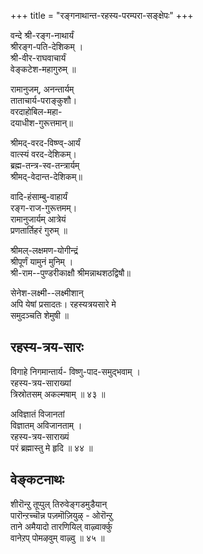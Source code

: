 +++
title = "रङ्गनाथान्त-रहस्य-परम्परा-सङ्क्षेपः"
+++

वन्दे श्री-रङ्ग-नाथार्यं  
श्रीरङ्ग-पति-देशिकम् ।  
श्री-वीर-राघवाचार्यं  
वेङ्कटेश-महागुरुम् ॥

रामानुजम्, अनन्तार्यम्  
ताताचार्य-पराङ्कुशौ।  
वरदाहोबिल-महा-  
दयाधीश-गुरूत्तमान्॥  

श्रीमद्-वरद-विष्ण्व्-आर्यं  
वात्स्यं वरद-देशिकम्।  
ब्रह्म-तन्त्र-स्व-तन्त्रार्यम्  
श्रीमद्-वेदान्त-देशिकम्॥  

वादि-हंसाम्बु-वाहार्यं  
रङ्ग-राज-गुरूत्तमम्।  
रामानुजार्यम् आत्रेयं  
प्रणतार्तिहरं गुरुम् ॥

श्रीमल्-लक्षमण-योगीन्द्रं  
श्रीपूर्णं यामुनं मुनिम् ।  
श्री-राम--पुण्डरीकाक्षौ  श्रीमन्नाथशठद्विषौ॥

सेनेश-लक्ष्मी--लक्ष्मीशान्  
अपि येषां प्रसादतः।
रहस्यत्रयसारे मे  
समुदञ्चति शेमुषी ॥

## रहस्य-त्रय-सारः
विगाहे निगमान्तार्य-  विष्णु-पाद-समुद्भवाम् ।  
रहस्य-त्रय-साराख्यां  
त्रिस्रोतसम् अकल्मषाम् ॥ ४३ ॥

अविज्ञातं विजानतां  
विज्ञातम् अविजानताम् ।  
रहस्य-त्रय-साराख्यं  
परं ब्रह्मास्तु मे हृदि ॥ ४४ ॥

## वेङ्कटनाथः
शीरॊन्ऱु तूप्पुल् तिरुवेङ्गडमुडैयान्  
पारॊन्ऱच्चॊन्न पज़मॊज़ियुऴ् - ओरॊन्ऱु  
ताने अमैयादो तारणियिल् वाऴ्वार्क्कु  
वानेऱप् पोमऴवुम् वाऴ्वु ॥ ४५ ॥
